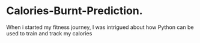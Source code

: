 # Calories-Burnt-Prediction.
When i started my fitness journey, I was intrigued about how Python can be used to train and track my calories 
